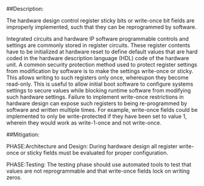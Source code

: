 ##Description:

The hardware design control register sticky bits or write-once bit fields are improperly implemented, such that they can be reprogrammed by software.

Integrated circuits and hardware IP software programmable controls and settings are commonly stored in register circuits. These register contents have to be initialized at hardware reset to define default values that are hard coded in the hardware description language (HDL) code of the hardware unit. A common security protection method used to protect register settings from modification by software is to make the settings write-once or sticky. This allows writing to such registers only once, whereupon they become read-only. This is useful to allow initial boot software to configure systems settings to secure values while blocking runtime software from modifying such hardware settings. Failure to implement write-once restrictions in hardware design can expose such registers to being re-programmed by software and written multiple times. For example, write-once fields could be implemented to only be write-protected if they have been set to value 1, wherein they would work as write-1-once and not write-once.

##Mitigation:


PHASE:Architecture and Design:
During hardware design all register write-once or sticky fields must be evaluated for proper configuration.

PHASE:Testing:
The testing phase should use automated tools to test that values are not reprogrammable and that write-once fields lock on writing zeros.

